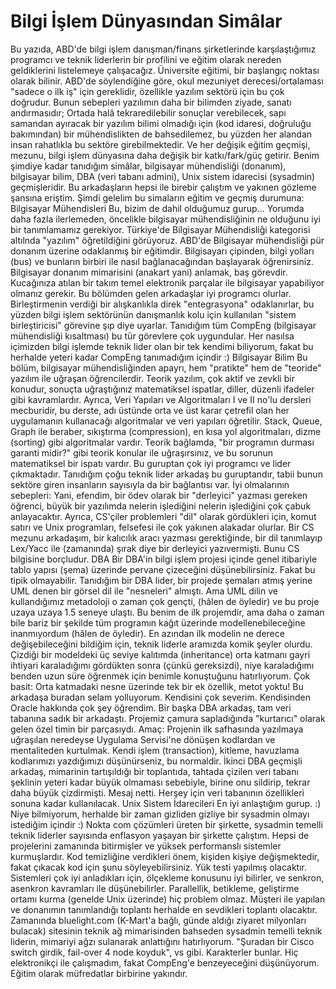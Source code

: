 # Bilgi İşlem Dünyasından Simâlar

Bu yazıda, ABD'de bilgi işlem danışman/finans şirketlerinde
karşılaştığımız programcı ve teknik liderlerin bir profilini ve eğitim
olarak nereden geldiklerini listelemeye çalışacağız.  Üniversite
eğitimi, bir başlangıç noktası olarak bilinir. ABD'de söylendiğine
göre, okul mezuniyet derecesi/ortalaması "sadece o ilk iş" için
gereklidir, özellikle yazılım sektörü için bu çok doğrudur. Bunun
sebepleri yazılımın daha bir bilimden ziyade, sanatı andırmasıdır;
Ortada halâ tekraredilebilir sonuçlar verebilecek, sapı samandan
ayıracak bir yazılım bilimi olmadığı için (kod idaresi, doğruluğu
bakımından) bir mühendislikten de bahsedilemez, bu yüzden her alandan
insan rahatlıkla bu sektöre girebilmektedir.  Ve her değişik eğitim
geçmişi, mezunu, bilgi işlem dünyasına daha değişik bir katkı/fark/güç
getirir. Benim şimdiye kadar tanıdığım simâlar, bilgisayar
mühendisliği (donanım), bilgisayar bilim, DBA (veri tabanı admini),
Unix sistem idarecisi (sysadmin) geçmişleridir. Bu arkadaşların hepsi
ile birebir çalıştım ve yakınen gözleme şansına eriştim.  Şimdi
gelelim bu simaların eğitim ve geçmiş durumuna: Bilgisayar
Mühendisleri Bu, bizim de dahil olduğumuz gurup... Yorumda daha fazla
ilerlemeden, öncelikle bilgisayar mühendisliğinin ne olduğunu iyi bir
tanımlamamız gerekiyor. Türkiye'de Bilgisayar Mühendisliği kategorisi
altılnda "yazılım" öğretildiğini görüyoruz. ABD'de Bilgisayar
mühendisliği pür donanım üzerine odaklanmış bir eğitimdir. Bilgisayarı
çipinden, bilgi yolları (bus) ve bunların birbiri ile nasıl
bağlanacağından başlayarak öğrenirsiniz. Bilgisayar donanım mimarisini
(anakart yani) anlamak, baş görevdir. Kucağınıza atılan bir takım
temel elektronik parçalar ile bilgisayar yapabiliyor olmanız gerekir.
Bu bölümden gelen arkadaşlar iyi programcı olurlar. Birleştirmenin
verdiği bir alışkanlıkla direk "entegrasyona" odaklanırlar, bu yüzden
bilgi işlem sektörünün danışmanlık kolu için kullanılan "sistem
birleştiricisi" görevine şıp diye uyarlar. Tanıdığım tüm CompEng
(bilgisayar mühendisliği kısaltması) bu tür görevlere çok
uygundular. Her nasılsa içimizden bilgi işlemde teknik lider olan bir
tek kendimi biliyorum, fakat bu herhalde yeteri kadar CompEng
tanımadığım içindir :) Bilgisayar Bilim Bu bölüm, bilgisayar
mühendisliğinden apayrı, hem "pratikte" hem de "teoride" yazılım ile
uğraşan öğrencilerdir. Teorik yazılım, çok aktif ve zevkli bir
konudur, sonuçta uğraştığınız matematiksel ispatlar, diller, düzenli
ifadeler gibi kavramlardır. Ayrıca, Veri Yapıları ve Algoritmaları I
ve II no'lu dersleri mecburidir, bu derste, adı üstünde orta ve üst
karar çetrefil olan her uygulamanın kullanacağı algoritmalar ve veri
yapıları öğretilir. Stack, Queue, Graph ile beraber, sıkıştırma
(compression), en kısa yol algoritmaları, dizme (sorting) gibi
algoritmalar vardır. Teorik bağlamda, "bir programın durması garanti
midir?" gibi teorik konular ile uğraşırsınız, ve bu sorunun
matematiksel bir ispatı vardır.  Bu guruptan çok iyi programcı ve
lider çıkmaktadır. Tanıdığım çoğu teknik lider arkadaş bu guruptandır,
tabii bunun sektöre giren insanların sayısıyla da bir bağlantısı var.
İyi olmalarının sebepleri: Yani, efendim, bir ödev olarak bir
"derleyici" yazması gereken öğrenci, büyük bir yazılımda nelerin
işlediğini nelerin işlediğini çok çabuk anlayacaktır. Ayrıca, CS'çiler
problemleri "dil" olarak gördükleri için, komut satırı ve Unix
programları, felsefesi ile çok yakınen alakadar olurlar. Bir CS mezunu
arkadaşım, bir kalıcılık aracı yazması gerektiğinde, bir dil
tanımlayıp Lex/Yacc ile (zamanında) şırak diye bir derleyici
yazıvermişti. Bunu CS bilgisine borçludur.  DBA Bir DBA'in bilgi işlem
projesi içinde genel itibariyle tablo yapısı (şema) üzerinde pervane
çizeceğini düşünebilirsiniz. Fakat bu tipik olmayabilir. Tanıdığım bir
DBA lider, bir projede şemaları atmış yerine UML denen bir görsel dil
ile "nesneleri" almıştı. Ama UML dilin ve kullandığımız metadoloji o
zaman çok gençti, (hâlen de öyledir) ve bu proje uzaya uzaya 1.5
seneye ulaştı. Bu benim de ilk projemdir, ama daha o zaman bile bariz
bir şekilde tüm programın kağıt üzerinde modellenebileceğine
inanmıyordum (hâlen de öyledir). En azından ilk modelin ne derece
değişebileceğini bildiğim için, teknik liderle aramızda komik şeyler
olurdu. Çizdiği bir modeldeki üç seviye kalıtımda (inheritance) orta
katmanı gayri ihtiyari karaladığımı gördükten sonra (çünkü
gereksizdi), niye karaladığımı benden uzun süre öğrenmek için benimle
konuştuğunu hatırlıyorum. Çok basit: Orta katmadaki nesne üzerinde tek
bir ek özellik, metot yoktu! Bu arkadaşa buradan selam
yolluyorum. Kendisini çok severim. Kendisinden Oracle hakkında çok şey
öğrendim.  Bir başka DBA arkadaş, tam veri tabanına sadık bir
arkadaştı. Projemiz çamura sapladığında "kurtarıcı" olarak gelen özel
timin bir parçasıydı. Amaç: Projenin ilk safhasında yazılmaya
uğraşılan neredeyse Uygulama Servisi'ne dönüşen kodlardan ve
mentaliteden kurtulmak. Kendi işlem (transaction), kitleme, havuzlama
kodlarımızı yazdığımızı düşünürseniz, bu normaldir. İkinci DBA
geçmişli arkadaş, mimarinin tartışıldığı bir toplantıda, tahtada
çizilen veri tabanı şeklinin yeteri kadar büyük olmaması sebebiyle,
birine onu sildirip, tekrar daha büyük çizdirmişti. Mesaj
netti. Herşey için veri tabanının özellikleri sonuna kadar
kullanılacak.  Unix Sistem İdarecileri En iyi anlaştığım gurup. :)
Niye bilmiyorum, herhalde bir zaman gizliden gizliye bir sysadmin
olmayı istediğim içindir :) Nokta com çözümleri üreten bir şirkette,
sysadmin temelli teknik liderler sayısında enflasyon yaşayan bir
şirkette çalıştım. Hepsi de projelerini zamanında bitirmişler ve
yüksek performanslı sistemler kurmuşlardır. Kod temizliğine verdikleri
önem, kişiden kişiye değişmektedir, fakat çıkacak kod için şunu
söyleyebilirsiniz. Yük testi yapılmış olacaktır.  Sistemleri çok iyi
anladıkları için, ölçekleme konusunu iyi bilirler, ve senkron,
asenkron kavramları ile düşünebilirler. Parallellik, betikleme,
geliştirme ortamı kurma (genelde Unix üzerinde) hiç problem
olmaz. Müşteri ile yapılan ve donanımın tanımlandığı toplantı herhalde
en sevdikleri toplantı olacaktır. Zamanında bluelight.com (K-Mart'a
bağlı, günde aldığı ziyaret milyonları bulacak) sitesinin teknik ağ
mimarisinden bahseden sysadmin temelli teknik liderin, mimariyi ağzı
sulanarak anlattığını hatırlıyorum. "Şuradan bir Cisco switch girdik,
fail-over 4 node koyduk", vs gibi.  Karakterler bunlar.  Hiç
elektronikçi ile çalışmadım, fakat CompEng'e benzeyeceğini
düşünüyorum. Eğitim olarak müfredatlar birbirine yakındır.




